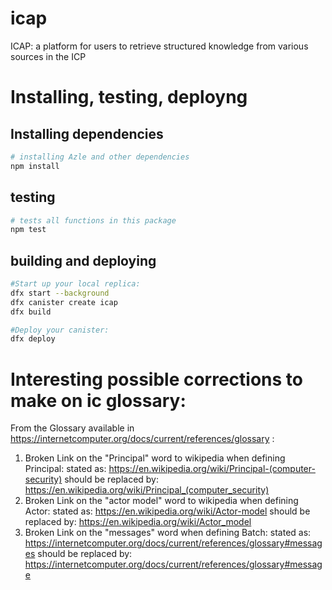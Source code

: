 # icap

ICAP: a platform for users to retrieve structured knowledge from various sources in the ICP

# Installing, testing, deployng

## Installing dependencies
```bash
# installing Azle and other dependencies
npm install
```

## testing
```bash
# tests all functions in this package
npm test
```


## building and deploying
```bash
#Start up your local replica:
dfx start --background
dfx canister create icap
dfx build

#Deploy your canister:
dfx deploy
```

# Interesting possible corrections to make on ic glossary:

From the Glossary available in https://internetcomputer.org/docs/current/references/glossary :

1.  Broken Link on the "Principal" word to wikipedia when defining Principal:
    stated as: https://en.wikipedia.org/wiki/Principal-(computer-security)
    should be replaced by: https://en.wikipedia.org/wiki/Principal_(computer_security)
2.  Broken Link on the "actor model" word to wikipedia when defining Actor:
    stated as: https://en.wikipedia.org/wiki/Actor-model
    should be replaced by: https://en.wikipedia.org/wiki/Actor_model
3.  Broken Link on the "messages" word when defining Batch:
    stated as: https://internetcomputer.org/docs/current/references/glossary#messages
    should be replaced by: https://internetcomputer.org/docs/current/references/glossary#message
